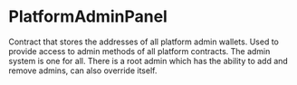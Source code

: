 # PlatformAdminPanel

Сontract that stores the addresses of all platform admin wallets. Used to provide access to admin methods of all platform contracts. The admin system is one for all. There is a root admin which has the ability to add and remove admins, can also override itself.
